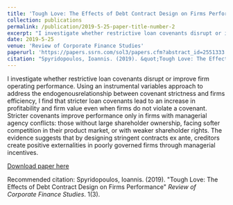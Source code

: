 ```yaml
---
title: 'Tough Love: The Effects of Debt Contract Design on Firms Performance'
collection: publications
permalink: /publication/2019-5-25-paper-title-number-2
excerpt: "I investigate whether restrictive loan covenants disrupt or improve firm operating performance. Using an instrumental variables approach to address the endogenous relationship between covenant strictness and firms efficiency, I find that stricter loan covenants lead to an increase in profitability and firm value even when firms do not violate a covenant. Stricter covenants improve performance only in firms with managerial agency conflicts: those without large shareholder ownership, facing softer competition in their product market, or with weaker shareholder rights. The evidence suggests that by designing stringent contracts ex ante, creditors create positive externalities in poorly governed firms through managerial incentives."
date: 2019-5-25
venue: 'Review of Corporate Finance Studies'
paperurl: 'https://papers.ssrn.com/sol3/papers.cfm?abstract_id=2551333'
citation: "Spyridopoulos, Ioannis. (2019). &quot;Tough Love: The Effects of Debt Contract Design on Firm's Performance 3.&quot; <i>Review of Corporate Finance Studies</i>. 1(3)."
---
```


I investigate whether restrictive loan covenants disrupt or improve firm operating performance. Using an instrumental variables approach to address the endogenousrelationship between covenant strictness and firms efficiency, I find that stricter loan covenants lead to an increase in profitability and firm value even when firms do not violate a covenant. Stricter covenants improve performance only in firms with managerial agency conflicts: those without large shareholder ownership, facing softer competition in their product market, or with weaker shareholder rights. The evidence suggests that by designing stringent contracts ex ante, creditors create positive externalities in poorly governed firms through managerial incentives.

[Download paper here](http://academicpages.github.io/files/paper3.pdf)

Recommended citation: Spyridopoulos, Ioannis. (2019). "Tough Love: The Effects of Debt Contract Design on Firms Performance" <i>Review of Corporate Finance Studies</i>. 1(3).
